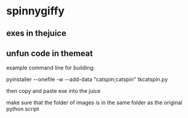 # spinnygiffy

## exes in thejuice

## unfun code in themeat

example command line for building:

pyinstaller --onefile -w --add-data "catspin;catspin" tkcatspin.py

then copy and paste exe into the juice

make sure that the folder of images is in the same folder as the original python script

